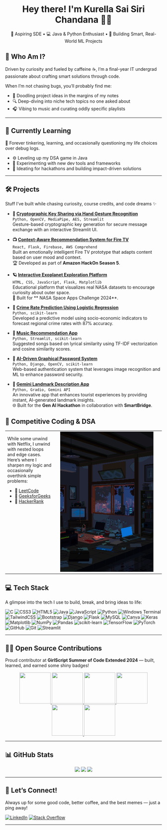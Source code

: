 <h1 align="center">Hey there! I'm Kurella Sai Siri Chandana 👩‍💻</h1>
<p align="center">
  🚀 Aspiring SDE • 💻 Java & Python Enthusiast • 🤖 Building Smart, Real-World ML Projects
</p>


## 🧠 Who Am I?

Driven by curiosity and fueled by caffeine ☕, I’m a final-year IT undergrad passionate about crafting smart solutions through code.

When I’m not chasing bugs, you’ll probably find me:

- 📓 Doodling project ideas in the margins of my notes  
- 🔍 Deep-diving into niche tech topics no one asked about  
- 🎧 Vibing to music and curating oddly specific playlists
  
---

## 🌱 Currently Learning
🚧 Forever tinkering, learning, and occasionally questioning my life choices over debug logs.

- ⚙️ Leveling up my DSA game in Java
- 🧪 Experimenting with new dev tools and frameworks  
- 🧠 Ideating for hackathons and building impact-driven solutions
  
---
## 🛠️ Projects  
Stuff I’ve built while chasing curiosity, course credits, and code dreams ✨

- **🔐 [Cryptographic Key Sharing via Hand Gesture Recognition](https://github.com/SaiSiriChandana/Cryptographic-Key-Sharing-via-Hand-Gesture-Recognition-Using-Computer-Vision.git)**  
  `Python, OpenCV, MediaPipe, AES, Streamlit`  
  Gesture-based cryptographic key generation for secure message exchange with an interactive Streamlit UI.

- **📺 [Context-Aware Recommendation System for Fire TV](https://github.com/SaiSiriChandana/Amazon-HackOn-Season-5-2025.git)**  
  `React, Flask, Firebase, AWS Comprehend`  
  Built an emotionally intelligent Fire TV prototype that adapts content based on user mood and context.  
  🏆 Developed as part of **Amazon HackOn Season 5**.

- **🪐 [Interactive Exoplanet Exploration Platform](https://github.com/SaiSiriChandana/NASA-Space-Apps-2024.git)**  
  `HTML, CSS, JavaScript, Flask, Matplotlib`  
  Educational platform that visualizes real NASA datasets to encourage curiosity about outer space.  
  🚀 Built for ** NASA Space Apps Challenge 2024**.

- **🚓 [Crime Rate Prediction Using Logistic Regression](https://github.com/SaiSiriChandana/Crime-Rate-Prediction-Logistic-Regression.git)**  
  `Python, scikit-learn`  
  Developed a predictive model using socio-economic indicators to forecast regional crime rates with 87% accuracy.

- **🎵 [Music Recommendation App](https://github.com/SaiSiriChandana/Music-Recommendation-App-Using-Python.git)**  
  `Python, Streamlit, scikit-learn`  
  Suggested songs based on lyrical similarity using TF-IDF vectorization and cosine similarity scores.

- **🧠 [AI-Driven Graphical Password System](https://github.com/SaiSiriChandana/AI-Driven-Graphical-Password-System.git)**  
  `Python, Django, OpenCV, scikit-learn`  
  Web-based authentication system that leverages image recognition and ML to enhance password security.
  
- **📍 [Gemini Landmark Description App](https://github.com/SaiSiriChandana/Gemini-Landmark-Description-App-By-The-Atlas-Coders.git)**  
  `Python, Gradio, Gemini API`  
  An innovative app that enhances tourist experiences by providing instant, AI-generated landmark insights.  
  🌐 Built for the **Gen AI Hackathon** in collaboration with **SmartBridge**.

## 🧩 Competitive Coding & DSA

<table>
  <tr>
    <td valign="top">

While some unwind with Netflix, I unwind with nested loops and edge cases.
Here’s where I sharpen my logic and occasionally overthink simple problems:

- 🧠 [LeetCode](https://leetcode.com/u/SiriChandana_K/) 
- 🚀 [GeeksforGeeks](https://www.geeksforgeeks.org/user/sirichandoo04/)
- 🐍 [HackerRank](https://www.hackerrank.com/profile/sirichandoo_04) 
    </td>
    <td valign="top" width="320" style="padding-left: 20px;">
      <img src="banner.gif" width="300" alt="Storm Apartment GIF" />
    </td>
  </tr>
</table>


## 💻 Tech Stack

A glimpse into the tech I use to build, break, and bring ideas to life:

![C](https://img.shields.io/badge/c-%2300599C.svg?style=for-the-badge&logo=c&logoColor=white) ![CSS3](https://img.shields.io/badge/css3-%231572B6.svg?style=for-the-badge&logo=css3&logoColor=white) ![HTML5](https://img.shields.io/badge/html5-%23E34F26.svg?style=for-the-badge&logo=html5&logoColor=white) ![Java](https://img.shields.io/badge/java-%23ED8B00.svg?style=for-the-badge&logo=openjdk&logoColor=white) ![JavaScript](https://img.shields.io/badge/javascript-%23323330.svg?style=for-the-badge&logo=javascript&logoColor=%23F7DF1E) ![Python](https://img.shields.io/badge/python-3670A0?style=for-the-badge&logo=python&logoColor=ffdd54) ![Windows Terminal](https://img.shields.io/badge/Windows%20Terminal-%234D4D4D.svg?style=for-the-badge&logo=windows-terminal&logoColor=white) ![TailwindCSS](https://img.shields.io/badge/tailwindcss-%2338B2AC.svg?style=for-the-badge&logo=tailwind-css&logoColor=white) ![Bootstrap](https://img.shields.io/badge/bootstrap-%238511FA.svg?style=for-the-badge&logo=bootstrap&logoColor=white) ![Django](https://img.shields.io/badge/django-%23092E20.svg?style=for-the-badge&logo=django&logoColor=white) ![Flask](https://img.shields.io/badge/flask-%23000.svg?style=for-the-badge&logo=flask&logoColor=white) ![MySQL](https://img.shields.io/badge/mysql-4479A1.svg?style=for-the-badge&logo=mysql&logoColor=white) ![Canva](https://img.shields.io/badge/Canva-%2300C4CC.svg?style=for-the-badge&logo=Canva&logoColor=white) ![Keras](https://img.shields.io/badge/Keras-%23D00000.svg?style=for-the-badge&logo=Keras&logoColor=white) ![Matplotlib](https://img.shields.io/badge/Matplotlib-%23ffffff.svg?style=for-the-badge&logo=Matplotlib&logoColor=black) ![NumPy](https://img.shields.io/badge/numpy-%23013243.svg?style=for-the-badge&logo=numpy&logoColor=white) ![Pandas](https://img.shields.io/badge/pandas-%23150458.svg?style=for-the-badge&logo=pandas&logoColor=white) ![scikit-learn](https://img.shields.io/badge/scikit--learn-%23F7931E.svg?style=for-the-badge&logo=scikit-learn&logoColor=white) ![TensorFlow](https://img.shields.io/badge/TensorFlow-%23FF6F00.svg?style=for-the-badge&logo=TensorFlow&logoColor=white) ![PyTorch](https://img.shields.io/badge/PyTorch-%23EE4C2C.svg?style=for-the-badge&logo=PyTorch&logoColor=white) ![GitHub](https://img.shields.io/badge/github-%23121011.svg?style=for-the-badge&logo=github&logoColor=white) ![Git](https://img.shields.io/badge/git-%23F05033.svg?style=for-the-badge&logo=git&logoColor=white)
![Streamlit](https://img.shields.io/badge/streamlit-%23FF4B4B.svg?style=for-the-badge&logo=streamlit&logoColor=white)


---

## 👩‍💻 Open Source Contributions
Proud contributor at **GirlScript Summer of Code Extended 2024** — built, learned, and earned some shiny badges!

<div style='display:flex; align-items:center; gap: 10px;' align='center'><a href="https://gssoc.girlscript.tech/leaderboard">
<img src="https://raw.githubusercontent.com/GSSoC24/Postman-Challenge/main/docs/assets/Postman%20White.png" width="100px" height="100px" />
  <img src="https://raw.githubusercontent.com/GSSoC24/Postman-Challenge/main/docs/assets/1.png" width="100px" height="100px" />
  <img src="https://raw.githubusercontent.com/GSSoC24/Postman-Challenge/main/docs/assets/2.png" width="100px" height="100px" />
  <img src="https://raw.githubusercontent.com/GSSoC24/Postman-Challenge/main/docs/assets/3.png" width="100px" height="100px" />
  <img src="https://raw.githubusercontent.com/GSSoC24/Postman-Challenge/main/docs/assets/4.png" width="100px" height="100px" />
  <img src="https://raw.githubusercontent.com/GSSoC24/Postman-Challenge/main/docs/assets/5.png" width="100px" height="100px" />
 </a>
</div>

---
## 📊 GitHub Stats

<p align="center">
  <img src="https://github-readme-stats.vercel.app/api?username=SaiSiriChandana&theme=dark&hide_border=false&count_private=false&show_icons=true" height="150"/>
  <img src="https://nirzak-streak-stats.vercel.app/?user=SaiSiriChandana&theme=dark&hide_border=false" height="150"/>
  <img src="https://github-readme-stats.vercel.app/api/top-langs/?username=SaiSiriChandana&theme=dark&hide_border=false&layout=compact" height="150"/>
</p>

---
## 🤝 Let’s Connect!
Always up for some good code, better coffee, and the best memes — just a ping away!

[![LinkedIn](https://img.shields.io/badge/LinkedIn-%230077B5.svg?logo=linkedin&logoColor=white)](https://linkedin.com/in/kurella-sai-siri-chandana) [![Stack Overflow](https://img.shields.io/badge/-Stackoverflow-FE7A16?logo=stack-overflow&logoColor=white)](https://stackoverflow.com/users/24223319) 

---

<!-- Proudly created with GPRM ( https://gprm.itsvg.in ) -->
